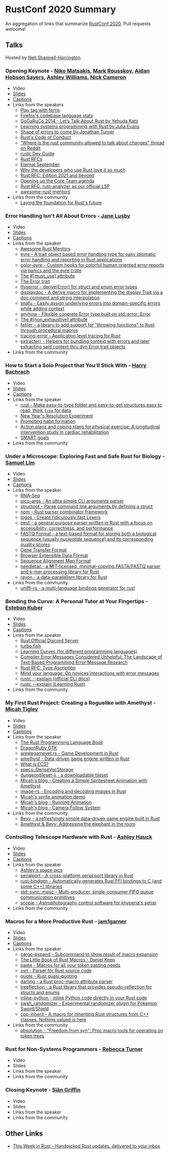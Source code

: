 # RustConf 2020 Summary

An aggregation of links that summarize [RustConf 2020](https://rustconf.com/). Pull requests welcome!

## Talks

Hosted by [Nell Shamrell-Harrington](https://twitter.com/nellshamrell).

### Opening Keynote - [Niko Matsakis](https://twitter.com/nikomatsakis), [Mark Rousskov](https://github.com/Mark-Simulacrum), [Aidan Hobson Sayers](https://twitter.com/aidanhs), [Ashley Williams](https://twitter.com/ag_dubs), [Nick Cameron](https://twitter.com/nick_r_cameron)

- Video
- [Slides](https://docs.google.com/presentation/d/e/2PACX-1vSA_hS_o_sOgosYSbT5MnasFBSYxTLCJWjjTX8lqoKm5P8AqAp9wSIa9uYzfd60yFrm1DCjU_dI3AxC/pub)
- [Captions](https://thisten.co/pfztb/lYo8glHi1hrTchpZltj5s2eyiJfpHMw0kWMazmAw)
- Links from the speakers
  - [Play tag with ferris](https://aaronerhardt.gitlab.io/crab-tag)
  - [Firefox's codebase language stats](https://www.openhub.net/p/firefox/analyses/latest/languages_summary)
  - [GoGaRuCo 2014 - Let’s Talk About Rust by Yehuda Katz](https://www.youtube.com/watch?v=ySW6Yk_DerY)
  - [Learning systems programming with Rust by Julia Evans](https://jvns.ca/blog/2016/09/11/rustconf-keynote/)
  - [Shape of errors to come by Jonathan Turner](https://blog.rust-lang.org/2016/08/10/Shape-of-errors-to-come.html)
  - [Rust's Code of Conduct](https://www.rust-lang.org/policies/code-of-conduct)
  - ["Where is the rust community allowed to talk about changes" thread on Reddit](https://www.reddit.com/r/rust/comments/hnfnti/where_is_the_rust_community_allowed_to_talk_about/)
  - [rustc Dev Guide](https://rustc-dev-guide.rust-lang.org/)
  - [Rust RFCs](https://github.com/rust-lang/rfcs)
  - [Eternal September](https://en.wikipedia.org/wiki/Eternal_September)
  - [Why the developers who use Rust love it so much](https://stackoverflow.blog/2020/06/05/why-the-developers-who-use-rust-love-it-so-much/)
  - [Rust RFC: Edition 2021 and beyond](https://github.com/rust-lang/rfcs/pull/2966)
  - [Opening up the Core Team agenda](https://blog.rust-lang.org/inside-rust/2020/07/27/opening-up-the-core-team-agenda.html)
  - [Rust RFC: rust-analyzer as our official LSP](https://github.com/rust-lang/rfcs/pull/2912)
  - [awesome-rust-mentors](https://rustbeginners.github.io/awesome-rust-mentors/)
- Links from the community
  - [Laying the foundation for Rust's future](https://blog.rust-lang.org/2020/08/18/laying-the-foundation-for-rusts-future.html)

### Error Handling Isn't All About Errors - [Jane Lusby](https://twitter.com/yaahc_)

- Video
- [Slides](https://yaah.dev/rustconf)
- [Captions](https://thisten.co/fgdpl/gpqltlf8162UY6HqVAWocYl9dKvYPqKE8IaerYHs)
- Links from the speaker
  - [Awesome Rust Mentors](https://github.com/RustBeginners/awesome-rust-mentors)
  - [eyre - A trait object based error handling type for easy idiomatic error handling and reporting in Rust applications](https://github.com/yaahc/eyre)
  - [color-eyre - Custom hooks for colorful human oriented error reports via panics and the eyre crate](https://github.com/yaahc/color-eyre)
  - [The #[must_use] attribute](https://doc.rust-lang.org/reference/attributes/diagnostics.html#the-must_use-attribute)
  - [The Error trait](https://doc.rust-lang.org/std/error/trait.Error.html)
  - [thiserror - derive(Error) for struct and enum error types](https://github.com/dtolnay/thiserror)
  - [displaydoc - A derive macro for implementing the display Trait via a doc comment and string interpolation](https://github.com/yaahc/displaydoc)
  - [snafu - Easily assign underlying errors into domain-specific errors while adding context](https://github.com/shepmaster/snafu)
  - [anyhow - Flexible concrete Error type built on std::error::Error](https://github.com/dtolnay/anyhow)
  - [The #[non_exhaustive] attribute](https://doc.rust-lang.org/reference/attributes/type_system.html#the-non_exhaustive-attribute)
  - [fehler - a library to add support for "throwing functions" to Rust through procedural macros](https://github.com/withoutboats/fehler)
  - [tracing-error - Application level tracing for Rust](https://github.com/tokio-rs/tracing)
  - [extracterr - Helpers for bundling context with errors and later extracting said context thru dyn Error trait objects](https://github.com/yaahc/extracterr)
- Links from the community

### How to Start a Solo Project that You’ll Stick With - [Harry Bachrach](https://twitter.com/HarryB)

- Video
- [Slides](https://harrisonbachrach.com/rustconf2020)
- [Captions](https://thisten.co/f3fs5/jhdkfx77OEb3AF4AXAv7miAq3rVjhJtp1vcRBJ2y)
- Links from the speaker
  - [ruut - Make easy-to-type folder and easy-to-get structures easy to read; think `tree` for data](https://github.com/HarrisonB/ruut)
  - [New Year's Resolution Experiment](http://www.richardwiseman.com/quirkology/new/USA/Experiment_resolution.shtml)
  - [Promoting habit formation](https://www.tandfonline.com/doi/abs/10.1080/17437199.2011.603640)
  - [Action plans and coping plans for physical exercise: A longitudinal intervention study in cardiac rehabilitation](https://pdfs.semanticscholar.org/8df0/bb429602dab29c54f42611dafa28c9d87a83.pdf)
  - [SMART goals](https://www.projectsmart.co.uk/brief-history-of-smart-goals.php)
- Links from the community

### Under a Microscope: Exploring Fast and Safe Rust for Biology - [Samuel Lim](https://twitter.com/amadeusine)

- Video
- [Slides](https://www.dropbox.com/s/p204v7apts5pwwd/RustConf_Backup.pdf)
- [Captions](https://thisten.co/skwit/wxzFfc1eh60qtrV2cCPtUKFosgePrTq8xpx3ahD9)
- Links from the speaker
  - [RNA-Seq](https://en.wikipedia.org/wiki/RNA-Seq)
  - [pico-args - An ultra simple CLI arguments parser](https://github.com/RazrFalcon/pico-args)
  - [structopt - Parse command line arguments by defining a struct](https://github.com/TeXitoi/structopt)
  - [nom - Rust parser combinator framework](https://github.com/Geal/nom)
  - [logos - Create ridiculously fast Lexers](https://github.com/maciejhirsz/logos)
  - [pest - a general purpose parser written in Rust with a focus on accessibility, correctness, and performance](https://github.com/pest-parser/pest)
  - [FASTQ Format - a text-based format for storing both a biological sequence (usually nucleotide sequence) and its corresponding quality scores](https://en.wikipedia.org/wiki/FASTQ_format)
  - [Gene Transfer Format](https://en.wikipedia.org/wiki/Gene_transfer_format)
  - [Browser Extensible Data Format](https://en.wikipedia.org/wiki/BED_(file_format))
  - [Sequence Alignment Map Format](https://en.wikipedia.org/wiki/SAM_(file_format))
  - [needletail - a MIT-licensed, minimal-copying FASTA/FASTQ parser and k-mer processing library for Rust](https://github.com/onecodex/needletail)
  - [rayon - a data-parallelism library for Rust](https://github.com/rayon-rs/rayon)
- Links from the community
  - [uniffi-rs - a multi-language bindings generator for rust](https://github.com/mozilla/uniffi-rs)

### Bending the Curve: A Personal Tutor at Your Fingertips - [Esteban Kuber](https://twitter.com/ekuber)

- Video
- [Slides](https://docs.google.com/presentation/d/1htb-eKM9DewL2RWSWuQ7trlz9ANMz7FKxWbMUtokuPQ/edit)
- [Captions](https://thisten.co/fcmuf/BW3KCipKHk0JdkOaaqyBc06kX8xQmA5kwtcESCFE)
- Links from the speaker
  - [Rust Official Discord Server](https://discord.com/invite/rust-lang)
  - [turbo.fish](https://turbo.fish/)
  - [Learning Curves (for different programming languages)](https://github.com/dobiasd/articles/blob/master/programming_language_learning_curves.md)
  - [Compiler Error Messages Considered Unhelpful: The Landscape of Text-Based Programming Error Message Research](https://web.eecs.umich.edu/~akamil/papers/iticse19.pdf)
  - [Rust RFC: Type Ascription](https://rust-lang.github.io/rfcs/0803-type-ascription.html)
  - [Mind your language: On novices'interactions with error messages](https://www.researchgate.net/publication/254004572_Mind_your_language_On_novices'interactions_with_error_messages)
  - [rustc --explain (official CLI docs)](https://doc.rust-lang.org/rustc/command-line-arguments.html#--explain-provide-a-detailed-explanation-of-an-error-message)
  - [rustc --explain (Learning Rust)](https://learning-rust.github.io/docs/e1.smart_compiler.html#Explain-Error-Codes)
- Links from the community

### My First Rust Project: Creating a Roguelike with Amethyst - [Micah Tigley](https://twitter.com/micah_tigley)

- Video
- [Slides](https://drive.google.com/file/d/1dhcT-x3viUYc_IVbOcP-IH4Xeq_FTdfj/view)
- [Captions](https://thisten.co/k3ljw/l9WBLRVClwEwSP4FNzQTwqmNeAo9sYjvroDVycUc)
- Links from the speaker
  - [The Rust Programming Language Book](https://doc.rust-lang.org/book/)
  - [DragonRuby GTK](https://dragonruby.itch.io/dragonruby-gtk)
  - [arewegameyet.rs - Game Development in Rust](https://arewegameyet.rs/)
  - [amethyst - Data-driven game engine written in Rust](https://amethyst.rs/)
  - [What is ECS?](https://en.wikipedia.org/wiki/Entity_component_system)
  - [specs::DenseVecStorage](https://docs.rs/specs/0.16.1/specs/struct.DenseVecStorage.html)
  - [dungeontileset-ii - a downloadable tileset](https://0x72.itch.io/dungeontileset-ii)
  - [Micah's blog - Creating a Simple Spritesheet Animation with Amethyst](https://mtigley.dev/posts/sprite-animations-with-amethyst/)
  - [image-rs - Encoding and decoding images in Rust](https://github.com/image-rs/image)
  - [Micah's sprite animation demo](https://github.com/tigleym/sprite_animations_demo)
  - [Micah's blog - Running Animation](https://mtigley.dev/posts/running-animation/)
  - [Micah's blog - Camera Follow System](https://mtigley.dev/posts/camera-follow-system/)
- Links from the community
  - [Bevy - a refreshingly simple data-driven game engine built in Rust](https://github.com/bevyengine/bevy)
  - [Amethyst & Bevy: Addressing the elephant in the room](https://community.amethyst.rs/t/bevy-engine-addressing-the-elephant-in-the-room/1645?u=erlend_sh)

### Controlling Telescope Hardware with Rust - [Ashley Hauck](https://twitter.com/khyperia)

- Video
- [Slides](https://docs.google.com/presentation/d/1RfS0yXjmn_IQPq56vbyBTBikgsgjprOB9lbOF-sneZU/edit?usp=sharing)
- [Captions](https://thisten.co/bxtku/UrDctSRyk95tWI8VqUAxJ9x0WcZiNy7lwCDw9VDG)
- Links from the speaker
  - [Ashley's space pics](khyperia.com/space.html)
  - [serialport - A cross-platform serial port library in Rust](https://gitlab.com/susurrus/serialport-rs)
  - [rust-bindgen - Automatically generates Rust FFI bindings to C (and some C++) libraries](https://github.com/rust-lang/rust-bindgen)
  - [std::sync::mpsc - Multi-producer, single-consumer FIFO queue communication primitives](https://doc.rust-lang.org/std/sync/mpsc/)
  - [scopie - Astrophotography control software for khyperia's setup](https://github.com/khyperia/scopie)
- Links from the community

### Macros for a More Productive Rust - [jam1garner](https://twitter.com/jam1garner)

- Video
- [Slides](https://slides.com/jam1garner/rustconf-2020-macros)
- [Captions](https://thisten.co/ezkm3/yyQTXUF7cgexlEjgtbIXoflU3zG6pPNEClYeoPWS)
- Links from the speaker
  - [cargo-expand - Subcommand to show result of macro expansion](https://github.com/dtolnay/cargo-expand)
  - [The Little Book of Rust Macros - Daniel Keep](https://danielkeep.github.io/tlborm/book/)
  - [paste - Macros for all your token pasting needs](https://github.com/dtolnay/paste)
  - [syn - Parser for Rust source code](https://github.com/dtolnay/syn)
  - [quote - Rust quasi-quoting](https://github.com/dtolnay/quote)
  - [darling - a Rust proc-macro attribute parser](https://github.com/TedDriggs/darling)
  - [treeflection - a Rust library that provides pseudo-reflection for structs and enums](https://github.com/rukai/treeflection)
  - [inline-python - inline Python code directly in your Rust code](https://github.com/fusion-engineering/inline-python)
  - [swsh_randomizer - Experimental randomizer plugin for Pokemon Sword/Shield](https://github.com/Raytwo/swsh_randomizer)
  - [cpp-inherit - A macro for inheriting Rust structures from C++ classes. Nothing valued is here](https://github.com/jam1garner/cpp-inherit)
- Links from the community
  - [absolution - "Freedom from syn": Proc macro tools for operating on token trees](https://github.com/Manishearth/absolution)

### Rust for Non-Systems Programmers - [Rebecca Turner](https://twitter.com/16kbps)

- Video
- Slides
- Links from the speaker
- Links from the community

### Closing Keynote - [Siân Griffin](https://twitter.com/sgrif)

- Video
- Slides
- Links from the speaker
- Links from the community

## Other Links
- [This Week in Rust - Handpicked Rust updates, delivered to your inbox](https://github.com/emberian/this-week-in-rust)
